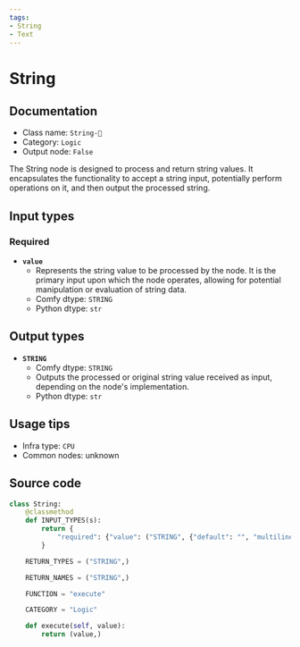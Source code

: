 ```yaml
---
tags:
- String
- Text
---
```


# String
## Documentation
- Class name: `String-🔬`
- Category: `Logic`
- Output node: `False`

The String node is designed to process and return string values. It encapsulates the functionality to accept a string input, potentially perform operations on it, and then output the processed string.
## Input types
### Required
- **`value`**
    - Represents the string value to be processed by the node. It is the primary input upon which the node operates, allowing for potential manipulation or evaluation of string data.
    - Comfy dtype: `STRING`
    - Python dtype: `str`
## Output types
- **`STRING`**
    - Comfy dtype: `STRING`
    - Outputs the processed or original string value received as input, depending on the node's implementation.
    - Python dtype: `str`
## Usage tips
- Infra type: `CPU`
- Common nodes: unknown


## Source code
```python
class String:
    @classmethod
    def INPUT_TYPES(s):
        return {
            "required": {"value": ("STRING", {"default": "", "multiline": True})},
        }

    RETURN_TYPES = ("STRING",)

    RETURN_NAMES = ("STRING",)

    FUNCTION = "execute"

    CATEGORY = "Logic"

    def execute(self, value):
        return (value,)

```
